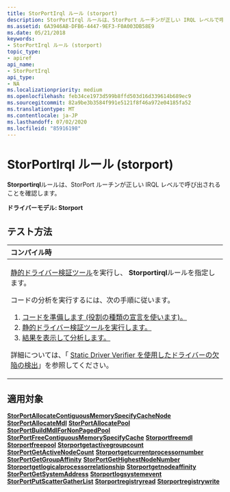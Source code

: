 ```yaml
---
title: StorPortIrql ルール (storport)
description: StorPortIrql ルールは、StorPort ルーチンが正しい IRQL レベルで呼び出されることを確認します。
ms.assetid: 6A3946AB-DFB6-4447-9EF3-F0A003DB58E9
ms.date: 05/21/2018
keywords:
- StorPortIrql ルール (storport)
topic_type:
- apiref
api_name:
- StorPortIrql
api_type:
- NA
ms.localizationpriority: medium
ms.openlocfilehash: feb34ce1973d599b8ffd503d16d339614b689ec9
ms.sourcegitcommit: 82a9be3b3584f991e5121f8f46a972e04185fa52
ms.translationtype: MT
ms.contentlocale: ja-JP
ms.lasthandoff: 07/02/2020
ms.locfileid: "85916198"
---
```

# <a name="storportirql-rule-storport"></a>StorPortIrql ルール (storport)


**Storportirql**ルールは、StorPort ルーチンが正しい IRQL レベルで呼び出されることを確認します。

**ドライバーモデル: Storport**

<a name="how-to-test"></a>テスト方法
-----------

<table>
<colgroup>
<col width="100%" />
</colgroup>
<thead>
<tr class="header">
<th align="left">コンパイル時</th>
</tr>
</thead>
<tbody>
<tr class="odd">
<td align="left"><p><a href="https://docs.microsoft.com/windows-hardware/drivers/devtest/static-driver-verifier" data-raw-source="[Static Driver Verifier](https://docs.microsoft.com/windows-hardware/drivers/devtest/static-driver-verifier)">静的ドライバー検証ツール</a>を実行し、 <strong>Storportirql</strong>ルールを指定します。</p>
コードの分析を実行するには、次の手順に従います。
<ol>
<li><a href="https://docs.microsoft.com/windows-hardware/drivers/devtest/using-static-driver-verifier-to-find-defects-in-drivers#preparing-your-source-code" data-raw-source="[Prepare your code (use role type declarations).](https://docs.microsoft.com/windows-hardware/drivers/devtest/using-static-driver-verifier-to-find-defects-in-drivers#preparing-your-source-code)">コードを準備します (役割の種類の宣言を使います)。</a></li>
<li><a href="https://docs.microsoft.com/windows-hardware/drivers/devtest/using-static-driver-verifier-to-find-defects-in-drivers#running-static-driver-verifier" data-raw-source="[Run Static Driver Verifier.](https://docs.microsoft.com/windows-hardware/drivers/devtest/using-static-driver-verifier-to-find-defects-in-drivers#running-static-driver-verifier)">静的ドライバー検証ツールを実行します。</a></li>
<li><a href="https://docs.microsoft.com/windows-hardware/drivers/devtest/using-static-driver-verifier-to-find-defects-in-drivers#viewing-and-analyzing-the-results" data-raw-source="[View and analyze the results.](https://docs.microsoft.com/windows-hardware/drivers/devtest/using-static-driver-verifier-to-find-defects-in-drivers#viewing-and-analyzing-the-results)">結果を表示して分析します。</a></li>
</ol>
<p>詳細については、「 <a href="https://docs.microsoft.com/windows-hardware/drivers/devtest/using-static-driver-verifier-to-find-defects-in-drivers" data-raw-source="[Using Static Driver Verifier to Find Defects in Drivers](https://docs.microsoft.com/windows-hardware/drivers/devtest/using-static-driver-verifier-to-find-defects-in-drivers)">Static Driver Verifier を使用したドライバーの欠陥の検出</a>」を参照してください。</p></td>
</tr>
</tbody>
</table>

<a name="applies-to"></a>適用対象
----------

[**StorPortAllocateContiguousMemorySpecifyCacheNode**](https://docs.microsoft.com/windows-hardware/drivers/ddi/storport/nf-storport-storportallocatecontiguousmemoryspecifycachenode) 
[**StorPortAllocateMdl**](https://docs.microsoft.com/windows-hardware/drivers/ddi/storport/nf-storport-storportallocatemdl) 
[**StorPortAllocatePool**](https://docs.microsoft.com/windows-hardware/drivers/ddi/storport/nf-storport-storportallocatepool) 
[**StorPortBuildMdlForNonPagedPool**](https://docs.microsoft.com/windows-hardware/drivers/ddi/storport/nf-storport-storportbuildmdlfornonpagedpool) 
[**StorPortFreeContiguousMemorySpecifyCache**](https://docs.microsoft.com/windows-hardware/drivers/ddi/storport/nf-storport-storportfreecontiguousmemoryspecifycache) 
[**Storportfreemdl**](https://docs.microsoft.com/windows-hardware/drivers/ddi/storport/nf-storport-storportfreemdl) 
[**Storportfreepool**](https://docs.microsoft.com/windows-hardware/drivers/ddi/storport/nf-storport-storportfreepool) 
[**Storportgetactivegroupcount**](https://docs.microsoft.com/windows-hardware/drivers/ddi/storport/nf-storport-storportgetactivegroupcount) 
[**StorPortGetActiveNodeCount**](https://docs.microsoft.com/windows-hardware/drivers/ddi/storport/nf-storport-storportgetactivenodecount) 
[**Storportgetcurrentprocessornumber**](https://docs.microsoft.com/windows-hardware/drivers/ddi/storport/nf-storport-storportgetcurrentprocessornumber) 
[**StorPortGetGroupAffinity**](https://docs.microsoft.com/windows-hardware/drivers/ddi/storport/nf-storport-storportgetgroupaffinity) 
[**StorPortGetHighestNodeNumber**](https://docs.microsoft.com/windows-hardware/drivers/ddi/storport/nf-storport-storportgethighestnodenumber) 
[**Storportgetlogicalprocessorrelationship**](https://docs.microsoft.com/windows-hardware/drivers/ddi/storport/nf-storport-storportgetlogicalprocessorrelationship) 
[**Storportgetnodeaffinity**](https://docs.microsoft.com/windows-hardware/drivers/ddi/storport/nf-storport-storportgetnodeaffinity) 
[**StorPortGetSystemAddress**](https://docs.microsoft.com/windows-hardware/drivers/ddi/storport/nf-storport-storportgetsystemaddress) 
[**Storportlogsystemevent**](https://docs.microsoft.com/windows-hardware/drivers/ddi/storport/nf-storport-storportlogsystemevent) 
[**StorPortPutScatterGatherList**](https://docs.microsoft.com/windows-hardware/drivers/ddi/storport/nf-storport-storportputscattergatherlist) 
[**Storportregistryread**](https://docs.microsoft.com/windows-hardware/drivers/ddi/storport/nf-storport-storportregistryread) 
[**Storportregistrywrite**](https://docs.microsoft.com/windows-hardware/drivers/ddi/storport/nf-storport-storportregistrywrite)
 

 





